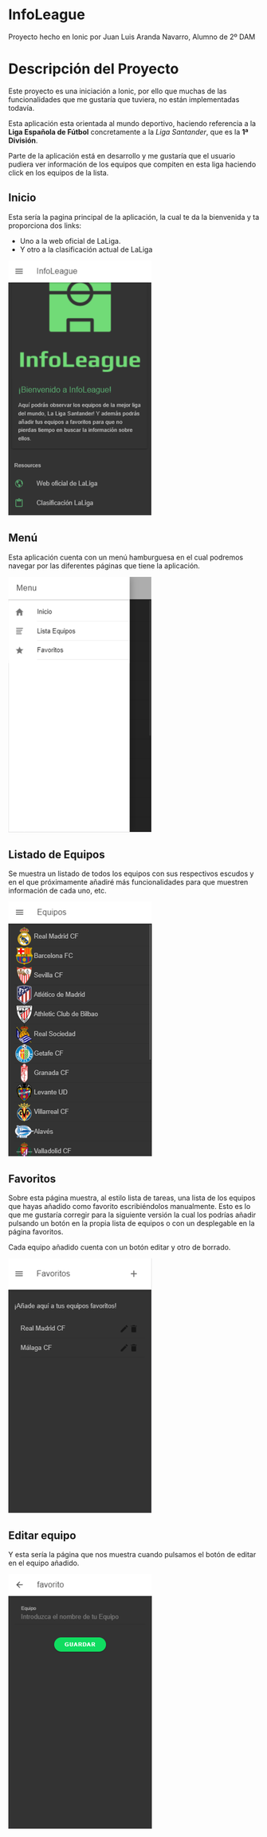 # InfoLeague

Proyecto hecho en Ionic por Juan Luis Aranda Navarro, Alumno de 2º DAM

# Descripción del Proyecto

Este proyecto es una iniciación a Ionic, por ello que muchas de las funcionalidades que me gustaría que tuviera, no están implementadas todavía.

Esta aplicación esta orientada al mundo deportivo, haciendo referencia a la **Liga Española de Fútbol** concretamente a la *Liga Santander*, que es la **1ª División**.

Parte de la aplicación está en desarrollo y me gustaría que el usuario pudiera ver información de los equipos que compiten en esta liga haciendo click en los equipos de la lista.

## Inicio

Esta sería la pagina principal de la aplicación, la cual te da la bienvenida y ta proporciona dos links:
- Uno a la web oficial de LaLiga.
- Y otro a la clasificación actual de LaLiga

![Captura 1](Screenshot_ionic1.png)

## Menú

Esta aplicación cuenta con un menú hamburguesa en el cual podremos navegar por las diferentes páginas que tiene la aplicación.

![Captura 2](Screenshot_ionic2.png)

## Listado de Equipos

Se muestra un listado de todos los equipos con sus respectivos escudos y en el que próximamente añadiré más funcionalidades para que muestren información de cada uno, etc.

![Captura 3](Screenshot_ionic3.png)

## Favoritos

Sobre esta página muestra, al estilo lista de tareas, una lista de los equipos que hayas añadido como favorito escribiéndolos manualmente. Esto es lo que me gustaría corregir para la siguiente versión la cual los podrías añadir pulsando un botón en la propia lista de equipos o con un desplegable en la página favoritos.

Cada equipo añadido cuenta con un botón editar y otro de borrado.

![Captura 4](Screenshot_ionic4.png)

## Editar equipo

Y esta sería la página que nos muestra cuando pulsamos el botón de editar en el equipo añadido.

![Captura 5](Screenshot_ionic5.png)
